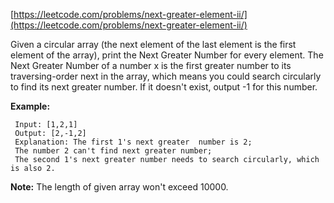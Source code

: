 [https://leetcode.com/problems/next-greater-element-ii/](https://leetcode.com/problems/next-greater-element-ii/)

Given a circular array (the next element of the last element is the first element of the array), print the Next Greater Number for every element. The Next Greater Number of a number x is the first greater number to its traversing-order next in the array, which means you could search circularly to find its next greater number. If it doesn't exist, output -1 for this number.


**Example:**
```
 Input: [1,2,1]
 Output: [2,-1,2]
 Explanation: The first 1's next greater  number is 2; 
 The number 2 can't find next greater number; 
 The second 1's next greater number needs to search circularly, which is also 2.
```

**Note:** The length of given array won't exceed 10000.